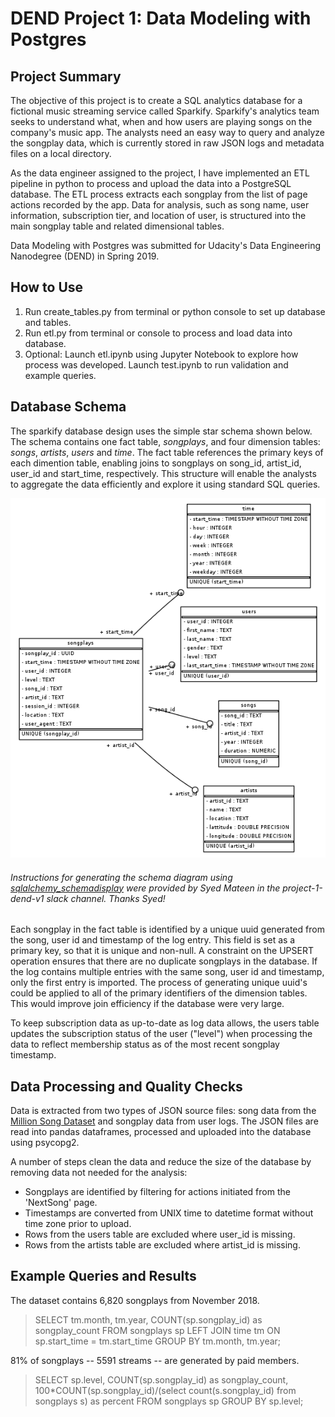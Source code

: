 # DEND Project 1: Data Modeling with Postgres

## Project Summary

The objective of this project is to create a SQL analytics database for a fictional music streaming service called Sparkify. Sparkify's analytics team seeks to understand what, when and how users are playing songs on the company's music app. The analysts need an easy way to query and analyze the songplay data, which is currently stored in raw JSON logs and metadata files on a local directory.

As the data engineer assigned to the project, I have implemented an ETL pipeline in python to process and upload the data into a PostgreSQL database. The ETL process extracts each songplay from the list of page actions recorded by the app. Data for analysis, such as song name, user information, subscription tier, and location of user, is structured into the main songplay table and related dimensional tables. 

Data Modeling with Postgres was submitted for Udacity's Data Engineering Nanodegree (DEND) in Spring 2019.

## How to Use

1. Run create_tables.py from terminal or python console to set up database and tables.
2. Run etl.py from terminal or console to process and load data into database.
3. Optional: Launch etl.ipynb using Jupyter Notebook to explore how process was developed. Launch test.ipynb to run validation and example queries.

## Database Schema

The sparkify database design uses the simple star schema shown below. The schema contains one fact table, *songplays*, and four dimension tables: *songs*, *artists*, *users* and *time*. The fact table references the primary keys of each dimention table, enabling joins to songplays on song_id, artist_id, user_id and start_time, respectively. This structure will enable the analysts to aggregate the data efficiently and explore it using standard SQL queries. 

![Database schema diagram](database_schema_diagram.png)

###### Instructions for generating the schema diagram using [sqlalchemy_schemadisplay](https://github.com/fschulze/sqlalchemy_schemadisplay) were provided by Syed Mateen in the project-1-dend-v1 slack channel. Thanks Syed!

Each songplay in the fact table is identified by a unique uuid generated from the song, user id and timestamp of the log entry. This field is set as a primary key, so that it is unique and non-null. A constraint on the UPSERT operation ensures that there are no duplicate songplays in the database. If the log contains multiple entries with the same song, user id and timestamp, only the first entry is imported. The process of generating unique uuid's could be applied to all of the primary identifiers of the dimension tables. This would improve join efficiency if the database were very large.

To keep subscription data as up-to-date as log data allows, the users table updates the subscription status of the user ("level") when processing the data to reflect membership status as of the most recent songplay timestamp.

## Data Processing and Quality Checks

Data is extracted from two types of JSON source files: song data from the [Million Song Dataset](https://labrosa.ee.columbia.edu/millionsong/) and songplay data from user logs. The JSON files are read into pandas dataframes, processed and uploaded into the database using psycopg2. 

A number of steps clean the data and reduce the size of the database by removing data not needed for the analysis: 
* Songplays are identified by filtering for actions initiated from the 'NextSong' page. 
* Timestamps are converted from UNIX time to datetime format without time zone prior to upload.
* Rows from the users table are excluded where user_id is missing.
* Rows from the artists table are excluded where artist_id is missing. 

## Example Queries and Results

The dataset contains 6,820 songplays from November 2018.

> SELECT tm.month, tm.year, COUNT(sp.songplay_id) as songplay_count 
  FROM songplays sp 
  LEFT JOIN time tm 
   ON sp.start_time = tm.start_time 
  GROUP BY tm.month, tm.year;

81% of songplays -- 5591 streams -- are generated by paid members.

> SELECT 
    sp.level, 
    COUNT(sp.songplay_id) as songplay_count, 
    100*COUNT(sp.songplay_id)/(select count(s.songplay_id) from songplays s) as percent 
  FROM songplays sp GROUP BY sp.level;

